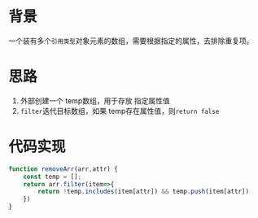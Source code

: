 # 背景
  一个装有多个`引用类型`对象元素的数组，需要根据指定的属性，去排除重复项。

# 思路
1. 外部创建一个 temp数组，用于存放 指定属性值
1. `filter`迭代目标数组，如果 temp存在属性值，则`return false`

# 代码实现

```js
function removeArr(arr,attr) {
    const temp = [];
    return arr.filter(item=>{
        return !temp.includes(item[attr]) && temp.push(item[attr])
    })
}
```